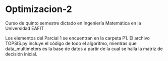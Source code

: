 # Optimizacion-2
Curso de quinto semestre dictado en Ingeniería Matemática en la Universidad EAFIT

Los elementos del Parcial 1 se encuentran en la carpeta P1. El archivo TOPSIS.py incluye el código de todo el algoritmo, mientras que data_multimeters es la base de datos a partir de la cual se halla la matriz de decisión inicial.
